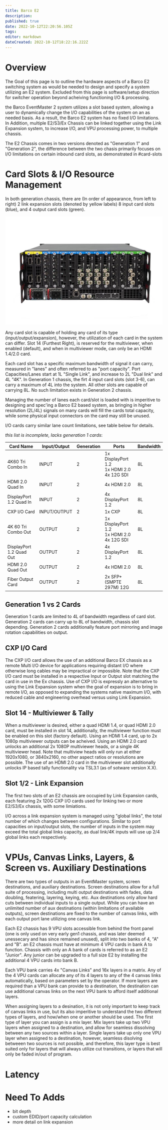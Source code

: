 ```yaml
---
title: Barco E2
description: 
published: true
date: 2022-10-12T22:20:56.105Z
tags: 
editor: markdown
dateCreated: 2022-10-12T18:22:16.222Z
---
```


# Overview

The Goal of this page is to outline the hardware aspects of a Barco E2 switching system as would be needed to design and specify a system utilizing an E2 system. Excluded from this page is software/setup direction for switcher operation beyond acheiving functioning I/O & processing.

the Barco EventMaster 2 system utilizes a slot based system, allowing a user to dynamically change the I/O capabilities of the system on an as needed basis. As a result, the Barco E2 system has no fixed I/O limitations. In Addition, multiple E2/S3/Ex Chassis can be linked together using the Link Expansion system, to increase I/O, and VPU processing power, to multiple chassis.

The E2 Chassis comes in two versions denoted as "Generation 1" and "Generation 2", the difference between the two chasis primarily focuses on I/O limitations on certain inbound card slots, as demonstrated in  #card-slots

# Card Slots & I/O Resource Management

In both generation chassis, there are (In order of appearance, from left to right) 2 link expansion slots (denoted by yellow labels) 8 input card slots (blue), and 4 output card slots (green). 

![e2-gen2-back_onwhite_jpg.jpg](/e2-gen2-back_onwhite_jpg.jpg)

Any card slot is capable of holding any card of its type (input/output/expansion), however, the utilization of each card in the system can differ. Slot 14 (Furthest Right), is reserved for the multiviewer, when enabled (default), and when in multiviewer mode, can only be an HDMI 1.4/2.0 card. 

Each card slot has a specific maximum bandwidth of signal it can carry, measured in "lanes" and often referred to as "port capacity". Port Capacities/Lanes start at 1L "Single Link", and increase to 2L "Dual link" and 4L "4K". In Generation 1 chassis, the firt 4 input card slots (slot 3-6), can carry a maximum of 4L into the system. All other slots are capable of carrying 8L. No such limitation exists in Generation 2 chassis.

Managing the number of lanes each card/slot is loaded with is imperitive to designing and spec'ing a Barco E2 based system, as bringing in higher resolution (2L/4L) signals on many cards will fill the cards total capacity, while some physical input connectors on the card may still be unused.

I/O cards carry similar lane count limitations, see table below for details.

*this list is incomplete, lacks generation 1 cards*:

| Card Name | Input/Output | Generation | Ports | Bandwidth |
| --- | --- | --- | --- | --- |
| 4K60 Tri Combo In | INPUT | 2 | 1x DisplayPort 1.2 <br> 1x HDMI 2.0 <br> 4x 12G SDI | 8L |
| HDMI 2.0 Quad In | INPUT | 2 | 4x HDMI 2.0 | 8L |
| DisplayPort 1.2 Quad In | INPUT | 2 | 4x DisplayPort 1.2 | 8L |
| CXP I/O Card | INPUT/OUTPUT | 2 | 1x CXP | 8L |
| 4K 60 Tri Combo Out | OUTPUT | 2 | 1x DisplayPort 1.2 <br> 1x HDMI 2.0 <br> 4x 12G SDI | 8L |
| DisplayPort 1.2 Quad Out | OUTPUT | 2 | 4x DisplayPort 1.2 | 8L |
| HDMI 2.0 Quad Out | OUTPUT | 2 | 4x HDMI 2.0 | 8L |
| Fiber Output Card | OUTPUT | 2 | 2x SFP+ (SMPTE 297M) 12G | 8L |

## Generation 1 vs 2 Cards
Generation 1 cards are limited to 4L of bandwidth regardless of card slot. Generation 2 cards can carry up to 8L of bandwidth, chassis slot depending. Generation 2 cards additionally feature port mirroring and image rotation capabilities on output.

## CXP I/O Card

The CXP I/O card allows the use of an additional Barco EX chassis as a remote Multi I/O device for applications requiring distant I/O where otherwise long cables may be impractical or impossible. Note that the CXP I/O card must be installed in a respective Input or Output slot matching the card in use in the Ex chassis. Use of CXP I/O is expressly an alternative to using the Link Expansion system when the goal of expansion is to bring in remote I/O, as opposed to expanding the systems native maximum I/O, with reduced cable and engineering overhead versus using Link Expansion.

## Slot 14 - Multiviewer & Tally

When a multiviewer is desired, either a quad HDMI 1.4, or quad HDMI 2.0 card, must be installed in slot 14, additionally, the multiviewer function must be enabled on this slot (factory default). Using an HDMI 1.4 card, up to 2x 1080p multiviewer outputs can be acheived. Using an HDMI 2.0 card unlocks an additional 2x 1080P multiviewer heads, or a single 4K multiviewer head. Note that multiview heads will only run at either 1920x1080, or 3840x2160, no other aspect ratios or resolutions are possible. The use of an HDMI 2.0 card in the multiviewer slot additionally unlocks IP based tally functionality via TSL3.1 (as of sotware version X.X). 

## Slot 1/2 - Link Expansion

The first two slots of an E2 chassis are occupied by Link Expansion cards, each featuring 2x 120G CXP I/O cards used for linking two or more E2/S3/Ex chassis, with some limiations.

I/O across a link expansion system is managed using "global links", the total number of which changes between configurations. Similar to port capacities on input/output slots, the number of inputs in the system may exceed the total global links capacity, as dual link/4K inputs will use up 2/4 global links each respectively.

# VPUs, Canvas Links, Layers, & Screen vs. Auxiliary Destinations

There are two types of outputs in an EventMaster system, screen destinations, and auxiliary destinations. Screen destinations allow for a full suite of processing, including multi output destinations with fades, data doubling, featering, layering, keying, etc. Aux destinations only allow hard cuts between individual inputs to a single output. While you can have an unlimited number of aux destinations (within limitations of available outputs), screen destinations are fixed to the number of canvas links, with each output port lane utilizing one canvas link.

Each E2 chassis has 9 VPU slots accessible from behind the front panel (one is only used on very early gen1 chassis, and was later deemed unessecary and has since remained unused), split into two banks of 4, "A" and "B". an E2 chassis must have at minimum 4 VPU cards in bank A to function. Chassis with only an A bank of cards is referred to as an E2 "Junior". Any junior can be upgraded to a full size E2 by installing the additional 4 VPU cards into bank B.

Each VPU bank carries 4x "Canvas Links" and 16x layers in a matrix. Any of the 4 VPU cards can allocate any of its 4 layers to any of the 4 canvas links automatically, based on parameters set by the operator. If more layers are required than a VPU bank can provide to a destination, the destination can use additional canvas links on the next VPU bank to afford itself additional layers.

When assigning layers to a desination, it is not only important to keep track of canvas links in use, but its also imperitive to understand the two different types of layers, and how/when one or another should be used. The first type of layer you can assign is a mix layer. Mix layers take up two VPU layers when assigned to a destination, and allow for seamless dissolving between any two sources within a layer. Single layers take up only one VPU layer when assigned to a destination, however, seamless disolving betweeen two sources is not possible, and therefore, this layer type is best suited only for layers that will always utilize cut transitions, or layers that will only be faded in/out of program.

# Latency

# Need To Adds
 - bit depth
 - custom EDID/port capacity calculation
 - more detail on link expansion